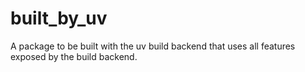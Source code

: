 # built_by_uv

A package to be built with the uv build backend that uses all features exposed by the build backend.
